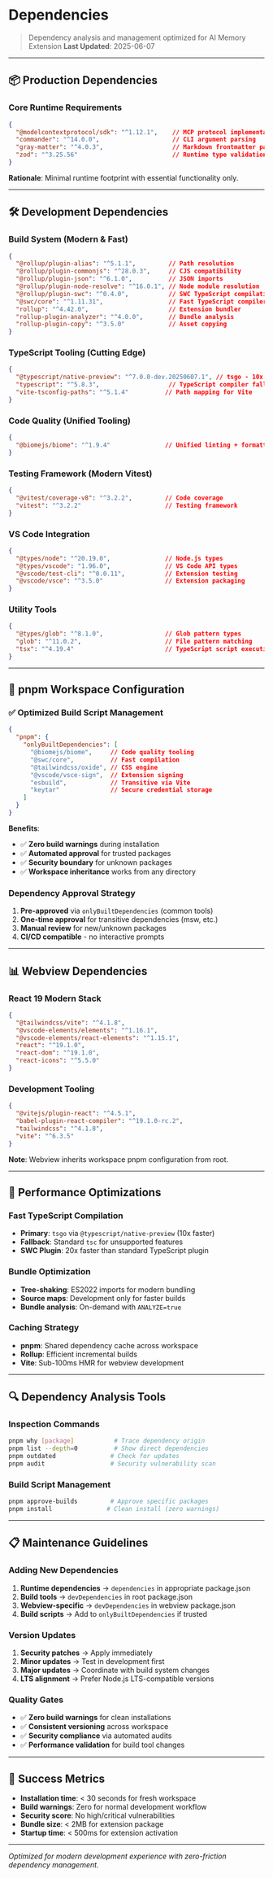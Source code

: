 # Dependencies

> Dependency analysis and management optimized for AI Memory Extension
> **Last Updated**: 2025-06-07

---

## 📦 **Production Dependencies**

### **Core Runtime Requirements**

```json
{
  "@modelcontextprotocol/sdk": "^1.12.1",    // MCP protocol implementation
  "commander": "^14.0.0",                    // CLI argument parsing
  "gray-matter": "^4.0.3",                   // Markdown frontmatter parsing
  "zod": "^3.25.56"                          // Runtime type validation
}
```

**Rationale**: Minimal runtime footprint with essential functionality only.

---

## 🛠️ **Development Dependencies**

### **Build System** (Modern & Fast)

```json
{
  "@rollup/plugin-alias": "^5.1.1",         // Path resolution
  "@rollup/plugin-commonjs": "^28.0.3",     // CJS compatibility
  "@rollup/plugin-json": "^6.1.0",          // JSON imports
  "@rollup/plugin-node-resolve": "^16.0.1", // Node module resolution
  "@rollup/plugin-swc": "^0.4.0",           // SWC TypeScript compilation
  "@swc/core": "^1.11.31",                  // Fast TypeScript compiler
  "rollup": "^4.42.0",                      // Extension bundler
  "rollup-plugin-analyzer": "^4.0.0",       // Bundle analysis
  "rollup-plugin-copy": "^3.5.0"            // Asset copying
}
```

### **TypeScript Tooling** (Cutting Edge)

```json
{
  "@typescript/native-preview": "^7.0.0-dev.20250607.1", // tsgo - 10x faster
  "typescript": "^5.8.3",                   // TypeScript compiler fallback
  "vite-tsconfig-paths": "^5.1.4"          // Path mapping for Vite
}
```

### **Code Quality** (Unified Tooling)

```json
{
  "@biomejs/biome": "^1.9.4"               // Unified linting + formatting
}
```

### **Testing Framework** (Modern Vitest)

```json
{
  "@vitest/coverage-v8": "^3.2.2",         // Code coverage
  "vitest": "^3.2.2"                       // Testing framework
}
```

### **VS Code Integration**

```json
{
  "@types/node": "^20.19.0",               // Node.js types
  "@types/vscode": "1.96.0",               // VS Code API types
  "@vscode/test-cli": "^0.0.11",           // Extension testing
  "@vscode/vsce": "^3.5.0"                 // Extension packaging
}
```

### **Utility Tools**

```json
{
  "@types/glob": "^8.1.0",                 // Glob pattern types
  "glob": "^11.0.2",                       // File pattern matching
  "tsx": "^4.19.4"                         // TypeScript script execution
}
```

---

## 🔧 **pnpm Workspace Configuration**

### **✅ Optimized Build Script Management**

```json
{
  "pnpm": {
    "onlyBuiltDependencies": [
      "@biomejs/biome",     // Code quality tooling
      "@swc/core",          // Fast compilation
      "@tailwindcss/oxide", // CSS engine
      "@vscode/vsce-sign",  // Extension signing
      "esbuild",            // Transitive via Vite
      "keytar"              // Secure credential storage
    ]
  }
}
```

**Benefits**:

- ✅ **Zero build warnings** during installation
- ✅ **Automated approval** for trusted packages
- ✅ **Security boundary** for unknown packages
- ✅ **Workspace inheritance** works from any directory

### **Dependency Approval Strategy**

1. **Pre-approved** via `onlyBuiltDependencies` (common tools)
2. **One-time approval** for transitive dependencies (msw, etc.)
3. **Manual review** for new/unknown packages
4. **CI/CD compatible** - no interactive prompts

---

## 📊 **Webview Dependencies**

### **React 19 Modern Stack**

```json
{
  "@tailwindcss/vite": "^4.1.8",
  "@vscode-elements/elements": "^1.16.1",
  "@vscode-elements/react-elements": "^1.15.1",
  "react": "^19.1.0",
  "react-dom": "^19.1.0",
  "react-icons": "^5.5.0"
}
```

### **Development Tooling**

```json
{
  "@vitejs/plugin-react": "^4.5.1",
  "babel-plugin-react-compiler": "^19.1.0-rc.2",
  "tailwindcss": "^4.1.8",
  "vite": "^6.3.5"
}
```

**Note**: Webview inherits workspace pnpm configuration from root.

---

## 🚀 **Performance Optimizations**

### **Fast TypeScript Compilation**

- **Primary**: `tsgo` via `@typescript/native-preview` (10x faster)
- **Fallback**: Standard `tsc` for unsupported features
- **SWC Plugin**: 20x faster than standard TypeScript plugin

### **Bundle Optimization**

- **Tree-shaking**: ES2022 imports for modern bundling
- **Source maps**: Development only for faster builds
- **Bundle analysis**: On-demand with `ANALYZE=true`

### **Caching Strategy**

- **pnpm**: Shared dependency cache across workspace
- **Rollup**: Efficient incremental builds
- **Vite**: Sub-100ms HMR for webview development

---

## 🔍 **Dependency Analysis Tools**

### **Inspection Commands**

```bash
pnpm why [package]           # Trace dependency origin
pnpm list --depth=0          # Show direct dependencies
pnpm outdated               # Check for updates
pnpm audit                  # Security vulnerability scan
```

### **Build Script Management**

```bash
pnpm approve-builds         # Approve specific packages
pnpm install               # Clean install (zero warnings)
```

---

## 📋 **Maintenance Guidelines**

### **Adding New Dependencies**

1. **Runtime dependencies** → `dependencies` in appropriate package.json
2. **Build tools** → `devDependencies` in root package.json
3. **Webview-specific** → `devDependencies` in webview package.json
4. **Build scripts** → Add to `onlyBuiltDependencies` if trusted

### **Version Updates**

1. **Security patches** → Apply immediately
2. **Minor updates** → Test in development first
3. **Major updates** → Coordinate with build system changes
4. **LTS alignment** → Prefer Node.js LTS-compatible versions

### **Quality Gates**

- ✅ **Zero build warnings** for clean installations
- ✅ **Consistent versioning** across workspace
- ✅ **Security compliance** via automated audits
- ✅ **Performance validation** for build tool changes

---

## 🎯 **Success Metrics**

- **Installation time**: < 30 seconds for fresh workspace
- **Build warnings**: Zero for normal development workflow
- **Security score**: No high/critical vulnerabilities
- **Bundle size**: < 2MB for extension package
- **Startup time**: < 500ms for extension activation

---

*Optimized for modern development experience with zero-friction dependency management.*
